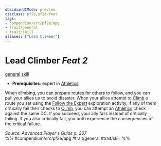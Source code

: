 ```yaml
---
obsidianUIMode: preview
cssclass: pf2e,pf2e-feat
tags:
- compendium/src/pf2e/apg
- trait/general
- trait/skill
aliases: ["Lead Climber"]
---
```

# Lead Climber  *Feat 2*  
[general](../../Rules/traits/general.md)  [skill](../../Rules/traits/skill.md)  

- **Prerequisites**: expert in [Athletics](../skills.md#Athletics)

When climbing, you can prepare routes for others to follow, and you can pull your allies up to avoid disaster. When your allies attempt to [Climb](../../Rules/actions/climb.md) a route you set using the [Follow the Expert](../../Rules/actions/follow-the-expert.md) exploration activity, if any of them critically fail their checks to [Climb](../../Rules/actions/climb.md), you can attempt an [Athletics](../skills.md#Athletics) check against the same DC. If you succeed, your ally fails instead of critically failing. If you also critically fail, you both experience the consequences of the critical failure.

*Source: Advanced Player's Guide p. 207*  
%% #compendium/src/pf2e/apg #trait/general #trait/skill %%